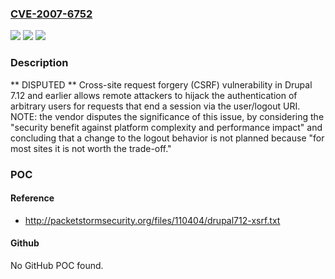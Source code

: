 ### [CVE-2007-6752](https://cve.mitre.org/cgi-bin/cvename.cgi?name=CVE-2007-6752)
![](https://img.shields.io/static/v1?label=Product&message=n%2Fa&color=blue)
![](https://img.shields.io/static/v1?label=Version&message=n%2Fa&color=blue)
![](https://img.shields.io/static/v1?label=Vulnerability&message=n%2Fa&color=brighgreen)

### Description

** DISPUTED ** Cross-site request forgery (CSRF) vulnerability in Drupal 7.12 and earlier allows remote attackers to hijack the authentication of arbitrary users for requests that end a session via the user/logout URI.  NOTE: the vendor disputes the significance of this issue, by considering the "security benefit against platform complexity and performance impact" and concluding that a change to the logout behavior is not planned because "for most sites it is not worth the trade-off."

### POC

#### Reference
- http://packetstormsecurity.org/files/110404/drupal712-xsrf.txt

#### Github
No GitHub POC found.

